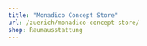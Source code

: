 ```yaml
---
title: "Monadico Concept Store"
url: /zuerich/monadico-concept-store/
shop: Raumausstattung
---
```

